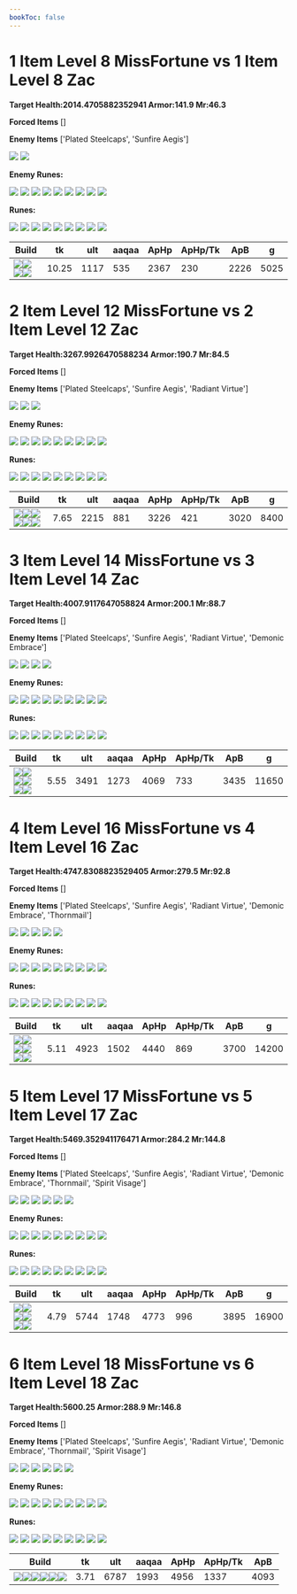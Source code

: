 ```yaml
---
bookToc: false
---
```


# 1 Item Level 8 MissFortune vs 1 Item Level 8 Zac

**Target Health:2014.4705882352941 Armor:141.9 Mr:46.3**


**Forced Items** []








**Enemy Items** ['Plated Steelcaps', 'Sunfire Aegis']





![](/item/3047.png)
![](/item/3068.png)



**Enemy Runes:**





![](/Styles/Resolve/VeteranAftershock/VeteranAftershock.png)
![](/Styles/Resolve/FontOfLife/FontOfLife.png)
![](/Styles/Resolve/Conditioning/Conditioning.png)
![](/Styles/Resolve/Revitalize/Revitalize.png)
![](/Styles/Inspiration/MagicalFootwear/MagicalFootwear.png)
![](/Styles/Inspiration/CosmicInsight/CosmicInsight.png)
![](/StatMods/StatModsCDRScalingIcon.png)
![](/StatMods/StatModsArmorIcon.png)
![](/StatMods/StatModsHealthScalingIcon.png)



**Runes:**


![](/Styles/Precision/PressTheAttack/PressTheAttack.png)
![](/Styles/Precision/Overheal.png)
![](/Styles/Precision/LegendAlacrity/LegendAlacrity.png)
![](/Styles/Precision/CutDown/CutDown.png)
![](/Styles/Sorcery/AbsoluteFocus/AbsoluteFocus.png)
![](/Styles/Sorcery/GatheringStorm/GatheringStorm.png)
![](/StatMods/StatModsAttackSpeedIcon.png)
![](/StatMods/StatModsAdaptiveForceIcon.png)
![](/StatMods/StatModsArmorIcon.png)





Build | tk | ult | aaqaa |ApHp | ApHp/Tk | ApB | g
-|-|-|-|-|-|-|-
![](/item/3074.png)![](/item/1001.png)![](/item/1055.png)![](/item/1037.png)|10.25|1117|535|2367|230|2226|5025




























































# 2 Item Level 12 MissFortune vs 2 Item Level 12 Zac

**Target Health:3267.9926470588234 Armor:190.7 Mr:84.5**


**Forced Items** []








**Enemy Items** ['Plated Steelcaps', 'Sunfire Aegis', 'Radiant Virtue']





![](/item/3047.png)
![](/item/3068.png)
![](/item/6667.png)



**Enemy Runes:**





![](/Styles/Resolve/VeteranAftershock/VeteranAftershock.png)
![](/Styles/Resolve/FontOfLife/FontOfLife.png)
![](/Styles/Resolve/Conditioning/Conditioning.png)
![](/Styles/Resolve/Revitalize/Revitalize.png)
![](/Styles/Inspiration/MagicalFootwear/MagicalFootwear.png)
![](/Styles/Inspiration/CosmicInsight/CosmicInsight.png)
![](/StatMods/StatModsCDRScalingIcon.png)
![](/StatMods/StatModsArmorIcon.png)
![](/StatMods/StatModsHealthScalingIcon.png)



**Runes:**


![](/Styles/Precision/PressTheAttack/PressTheAttack.png)
![](/Styles/Precision/Overheal.png)
![](/Styles/Precision/LegendAlacrity/LegendAlacrity.png)
![](/Styles/Precision/CutDown/CutDown.png)
![](/Styles/Sorcery/AbsoluteFocus/AbsoluteFocus.png)
![](/Styles/Sorcery/GatheringStorm/GatheringStorm.png)
![](/StatMods/StatModsAttackSpeedIcon.png)
![](/StatMods/StatModsAdaptiveForceIcon.png)
![](/StatMods/StatModsArmorIcon.png)





Build | tk | ult | aaqaa |ApHp | ApHp/Tk | ApB | g
-|-|-|-|-|-|-|-
![](/item/3036.png)![](/item/6675.png)![](/item/1001.png)![](/item/1053.png)![](/item/1055.png)![](/item/1036.png)|7.65|2215|881|3226|421|3020|8400




























































# 3 Item Level 14 MissFortune vs 3 Item Level 14 Zac

**Target Health:4007.9117647058824 Armor:200.1 Mr:88.7**


**Forced Items** []








**Enemy Items** ['Plated Steelcaps', 'Sunfire Aegis', 'Radiant Virtue', 'Demonic Embrace']





![](/item/3047.png)
![](/item/3068.png)
![](/item/6667.png)
![](/item/4637.png)



**Enemy Runes:**





![](/Styles/Resolve/VeteranAftershock/VeteranAftershock.png)
![](/Styles/Resolve/FontOfLife/FontOfLife.png)
![](/Styles/Resolve/Conditioning/Conditioning.png)
![](/Styles/Resolve/Revitalize/Revitalize.png)
![](/Styles/Inspiration/MagicalFootwear/MagicalFootwear.png)
![](/Styles/Inspiration/CosmicInsight/CosmicInsight.png)
![](/StatMods/StatModsCDRScalingIcon.png)
![](/StatMods/StatModsArmorIcon.png)
![](/StatMods/StatModsHealthScalingIcon.png)



**Runes:**


![](/Styles/Precision/PressTheAttack/PressTheAttack.png)
![](/Styles/Precision/Overheal.png)
![](/Styles/Precision/LegendAlacrity/LegendAlacrity.png)
![](/Styles/Precision/CutDown/CutDown.png)
![](/Styles/Sorcery/AbsoluteFocus/AbsoluteFocus.png)
![](/Styles/Sorcery/GatheringStorm/GatheringStorm.png)
![](/StatMods/StatModsAttackSpeedIcon.png)
![](/StatMods/StatModsAdaptiveForceIcon.png)
![](/StatMods/StatModsArmorIcon.png)





Build | tk | ult | aaqaa |ApHp | ApHp/Tk | ApB | g
-|-|-|-|-|-|-|-
![](/item/3036.png)![](/item/6675.png)![](/item/3072.png)![](/item/1001.png)![](/item/1055.png)![](/item/1038.png)|5.55|3491|1273|4069|733|3435|11650




























































# 4 Item Level 16 MissFortune vs 4 Item Level 16 Zac

**Target Health:4747.8308823529405 Armor:279.5 Mr:92.8**


**Forced Items** []








**Enemy Items** ['Plated Steelcaps', 'Sunfire Aegis', 'Radiant Virtue', 'Demonic Embrace', 'Thornmail']





![](/item/3047.png)
![](/item/3068.png)
![](/item/6667.png)
![](/item/4637.png)
![](/item/3075.png)



**Enemy Runes:**





![](/Styles/Resolve/VeteranAftershock/VeteranAftershock.png)
![](/Styles/Resolve/FontOfLife/FontOfLife.png)
![](/Styles/Resolve/Conditioning/Conditioning.png)
![](/Styles/Resolve/Revitalize/Revitalize.png)
![](/Styles/Inspiration/MagicalFootwear/MagicalFootwear.png)
![](/Styles/Inspiration/CosmicInsight/CosmicInsight.png)
![](/StatMods/StatModsCDRScalingIcon.png)
![](/StatMods/StatModsArmorIcon.png)
![](/StatMods/StatModsHealthScalingIcon.png)



**Runes:**


![](/Styles/Precision/PressTheAttack/PressTheAttack.png)
![](/Styles/Precision/Overheal.png)
![](/Styles/Precision/LegendAlacrity/LegendAlacrity.png)
![](/Styles/Precision/CutDown/CutDown.png)
![](/Styles/Sorcery/AbsoluteFocus/AbsoluteFocus.png)
![](/Styles/Sorcery/GatheringStorm/GatheringStorm.png)
![](/StatMods/StatModsAttackSpeedIcon.png)
![](/StatMods/StatModsAdaptiveForceIcon.png)
![](/StatMods/StatModsArmorIcon.png)





Build | tk | ult | aaqaa |ApHp | ApHp/Tk | ApB | g
-|-|-|-|-|-|-|-
![](/item/3036.png)![](/item/6675.png)![](/item/3072.png)![](/item/6676.png)![](/item/1001.png)![](/item/1038.png)|5.11|4923|1502|4440|869|3700|14200




























































# 5 Item Level 17 MissFortune vs 5 Item Level 17 Zac

**Target Health:5469.352941176471 Armor:284.2 Mr:144.8**


**Forced Items** []








**Enemy Items** ['Plated Steelcaps', 'Sunfire Aegis', 'Radiant Virtue', 'Demonic Embrace', 'Thornmail', 'Spirit Visage']





![](/item/3047.png)
![](/item/3068.png)
![](/item/6667.png)
![](/item/4637.png)
![](/item/3075.png)
![](/item/3065.png)



**Enemy Runes:**





![](/Styles/Resolve/VeteranAftershock/VeteranAftershock.png)
![](/Styles/Resolve/FontOfLife/FontOfLife.png)
![](/Styles/Resolve/Conditioning/Conditioning.png)
![](/Styles/Resolve/Revitalize/Revitalize.png)
![](/Styles/Inspiration/MagicalFootwear/MagicalFootwear.png)
![](/Styles/Inspiration/CosmicInsight/CosmicInsight.png)
![](/StatMods/StatModsCDRScalingIcon.png)
![](/StatMods/StatModsArmorIcon.png)
![](/StatMods/StatModsHealthScalingIcon.png)



**Runes:**


![](/Styles/Precision/PressTheAttack/PressTheAttack.png)
![](/Styles/Precision/Overheal.png)
![](/Styles/Precision/LegendAlacrity/LegendAlacrity.png)
![](/Styles/Precision/CutDown/CutDown.png)
![](/Styles/Sorcery/AbsoluteFocus/AbsoluteFocus.png)
![](/Styles/Sorcery/GatheringStorm/GatheringStorm.png)
![](/StatMods/StatModsAttackSpeedIcon.png)
![](/StatMods/StatModsAdaptiveForceIcon.png)
![](/StatMods/StatModsArmorIcon.png)





Build | tk | ult | aaqaa |ApHp | ApHp/Tk | ApB | g
-|-|-|-|-|-|-|-
![](/item/3036.png)![](/item/6675.png)![](/item/3072.png)![](/item/6676.png)![](/item/3094.png)![](/item/1038.png)|4.79|5744|1748|4773|996|3895|16900




























































# 6 Item Level 18 MissFortune vs 6 Item Level 18 Zac

**Target Health:5600.25 Armor:288.9 Mr:146.8**


**Forced Items** []








**Enemy Items** ['Plated Steelcaps', 'Sunfire Aegis', 'Radiant Virtue', 'Demonic Embrace', 'Thornmail', 'Spirit Visage']





![](/item/3047.png)
![](/item/3068.png)
![](/item/6667.png)
![](/item/4637.png)
![](/item/3075.png)
![](/item/3065.png)



**Enemy Runes:**





![](/Styles/Resolve/VeteranAftershock/VeteranAftershock.png)
![](/Styles/Resolve/FontOfLife/FontOfLife.png)
![](/Styles/Resolve/Conditioning/Conditioning.png)
![](/Styles/Resolve/Revitalize/Revitalize.png)
![](/Styles/Inspiration/MagicalFootwear/MagicalFootwear.png)
![](/Styles/Inspiration/CosmicInsight/CosmicInsight.png)
![](/StatMods/StatModsCDRScalingIcon.png)
![](/StatMods/StatModsArmorIcon.png)
![](/StatMods/StatModsHealthScalingIcon.png)



**Runes:**


![](/Styles/Precision/PressTheAttack/PressTheAttack.png)
![](/Styles/Precision/Overheal.png)
![](/Styles/Precision/LegendAlacrity/LegendAlacrity.png)
![](/Styles/Precision/CutDown/CutDown.png)
![](/Styles/Sorcery/AbsoluteFocus/AbsoluteFocus.png)
![](/Styles/Sorcery/GatheringStorm/GatheringStorm.png)
![](/StatMods/StatModsAttackSpeedIcon.png)
![](/StatMods/StatModsAdaptiveForceIcon.png)
![](/StatMods/StatModsArmorIcon.png)





Build | tk | ult | aaqaa |ApHp | ApHp/Tk | ApB
-|-|-|-|-|-|-
![](/item/3036.png)![](/item/6675.png)![](/item/3072.png)![](/item/6676.png)![](/item/3094.png)![](/item/6696.png)|3.71|6787|1993|4956|1337|4093




























































